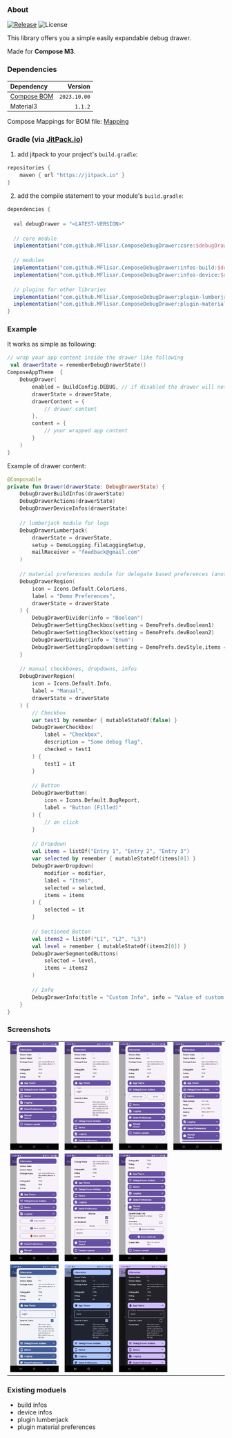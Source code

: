 ### About

[![Release](https://jitpack.io/v/MFlisar/ComposeDialogs.svg)](https://jitpack.io/#MFlisar/ComposeDebugDrawer)
![License](https://img.shields.io/github/license/MFlisar/ComposeDebugDrawer)

This library offers you a simple easily expandable debug drawer.

Made for **Compose M3**.

### Dependencies

| Dependency |        Version |
|:-------------------------------------------------------------------- |---------------:|
| [Compose BOM](https://developer.android.com/jetpack/compose/bom/bom) |   `2023.10.00` |
| Material3 | `1.1.2` |

Compose Mappings for BOM file: [Mapping](https://developer.android.com/jetpack/compose/bom/bom-mapping)

### Gradle (via [JitPack.io](https://jitpack.io/))

1. add jitpack to your project's `build.gradle`:

```groovy
repositories {
    maven { url "https://jitpack.io" }
}
```

2. add the compile statement to your module's `build.gradle`:
```groovy
dependencies {

  val debugDrawer = "<LATEST-VERSION>"

  // core module
  implementation("com.github.MFlisar.ComposeDebugDrawer:core:$debugDrawer")
  
  // modules
  implementation("com.github.MFlisar.ComposeDebugDrawer:infos-build:$debugDrawer")
  implementation("com.github.MFlisar.ComposeDebugDrawer:infos-device:$debugDrawer")
  
  // plugins for other libraries
  implementation("com.github.MFlisar.ComposeDebugDrawer:plugin-lumberjack:$debugDrawer")
  implementation("com.github.MFlisar.ComposeDebugDrawer:plugin-materialpreferences:$debugDrawer")
}
```

### Example

It works as simple as following:

```kotlin
// wrap your app content inside the drawer like following
 val drawerState = rememberDebugDrawerState()
ComposeAppTheme  {
    DebugDrawer(
        enabled = BuildConfig.DEBUG, // if disabled the drawer will not be created at all, in this case inside a release build...
        drawerState = drawerState,
        drawerContent = {
            // drawer content
        },
        content = {
            // your wrapped app content
        }
    )
}
```

Example of drawer content:

```kotlin
@Composable
private fun Drawer(drawerState: DebugDrawerState) {
    DebugDrawerBuildInfos(drawerState)
    DebugDrawerActions(drawerState)
    DebugDrawerDeviceInfos(drawerState)
    
    // lumberjack module for logs
    DebugDrawerLumberjack(
        drawerState = drawerState,
        setup = DemoLogging.fileLoggingSetup,
        mailReceiver = "feedback@gmail.com"
    )
    
    // material preferences module for delegate based preferences (another library of mine)
    DebugDrawerRegion(
        icon = Icons.Default.ColorLens,
        label = "Demo Preferences",
        drawerState = drawerState
    ) {
        DebugDrawerDivider(info = "Boolean")
        DebugDrawerSettingCheckbox(setting = DemoPrefs.devBoolean1)
        DebugDrawerSettingCheckbox(setting = DemoPrefs.devBoolean2)
        DebugDrawerDivider(info = "Enum")
        DebugDrawerSettingDropdown(setting = DemoPrefs.devStyle,items = DemoPrefs.UIStyle.values())
    }
    
    // manual checkboxes, dropdowns, infos
    DebugDrawerRegion(
        icon = Icons.Default.Info,
        label = "Manual",
        drawerState = drawerState
    ) {
        // Checkbox
        var test1 by remember { mutableStateOf(false) }
        DebugDrawerCheckbox(
            label = "Checkbox",
            description = "Some debug flag",
            checked = test1
        ) {
            test1 = it
        }
        
        // Button
        DebugDrawerButton(
            icon = Icons.Default.BugReport, 
            label = "Button (Filled)"
        ) {
            // on click
        }
        
        // Dropdown
        val items = listOf("Entry 1", "Entry 2", "Entry 3")
        var selected by remember { mutableStateOf(items[0]) }
        DebugDrawerDropdown(
            modifier = modifier,
            label = "Items",
            selected = selected,
            items = items
        ) {
            selected = it
        }
        
        // Sectioned Button
        val items2 = listOf("L1", "L2", "L3")
        val level = remember { mutableStateOf(items2[0]) }
        DebugDrawerSegmentedButtons(
            selected = level, 
            items = items2
        )

        // Info
        DebugDrawerInfo(title = "Custom Info", info = "Value of custom info...")
    }
}
```

### Screenshots

| | | | |
| :---: | :---: | :---: | :---: |
| ![Demo](screenshots/demo1.jpg?raw=true "Demo") | ![Demo](screenshots/demo2.jpg?raw=true "Demo") | ![Demo](screenshots/demo3.jpg?raw=true "Demo") | ![Demo](screenshots/demo4.jpg?raw=true "Demo") |
| ![Demo](screenshots/demo5.jpg?raw=true "Demo") | ![Demo](screenshots/demo6.jpg?raw=true "Demo") | ![Demo](screenshots/demo7.jpg?raw=true "Demo") |  |
| ![Demo](screenshots/demo-theme-1.jpg?raw=true "Demo") | ![Demo](screenshots/demo-theme-2.jpg?raw=true "Demo") | ![Demo](screenshots/demo-theme-3.jpg?raw=true "Demo") | |

### Existing moduels

* build infos
* device infos
* plugin lumberjack
* plugin material preferences
